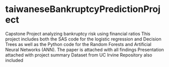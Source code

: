 # taiwaneseBankruptcyPredictionProject
Capstone Project analyzing bankruptcy risk using financial ratios
This project includes both the SAS code for the logistic regression and Decision Trees as well as the Python code for the Random Forests and Artificial Neural Networks (ANN).
The paper is attached with all findings
Presentation attached with project summary
Dataset from UC Irvine Repository also included

